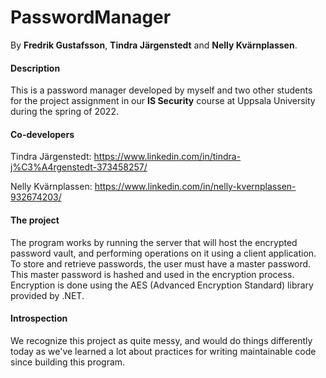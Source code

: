 # PasswordManager
By **Fredrik Gustafsson**, **Tindra Järgenstedt** and **Nelly Kvärnplassen**.

#### Description
This is a password manager developed by myself and two other students for the project assignment in our **IS Security** course at Uppsala University during the spring of 2022.

#### Co-developers
Tindra Järgenstedt: https://www.linkedin.com/in/tindra-j%C3%A4rgenstedt-373458257/

Nelly Kvärnplassen: https://www.linkedin.com/in/nelly-kvernplassen-932674203/

#### The project
The program works by running the server that will host the encrypted password vault, and performing operations on it using a client application. To store and retrieve passwords, the user must have a master password. This master password is hashed and used in the encryption process. Encryption is done using the AES (Advanced Encryption Standard) library provided by .NET.

#### Introspection
We recognize this project as quite messy, and would do things differently today as we've learned a lot about practices for writing maintainable code since building this program.

